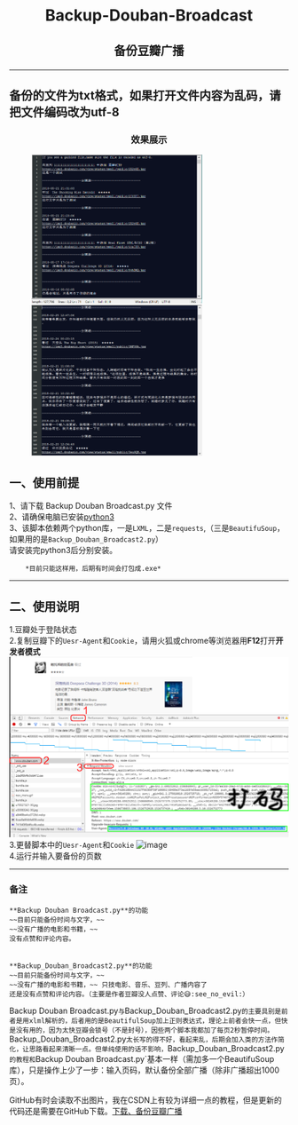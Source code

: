 # <p align = "center">Backup-Douban-Broadcast</P>
## <p align = "center">备份豆瓣广播</P>
------------------------------------------------------------------------------

**备份的文件为txt格式，如果打开文件内容为乱码，请把文件编码改为utf-8**
---------------------------------------------------------------------------

### <p align = "center">效果展示</P>
<figure class="half">
	<img src="/rd/douban2.png" width="308"/>
	<img src="/rd/douban2_1.png" width="308"/>
</figure>


## 一、使用前提<br>

1、请下载 Backup Douban Broadcast.py 文件<br>
2、请确保电脑已安装[python3](https://www.python.org/downloads/release/python-365/)<br>
3、该脚本依赖两个python库，一是`LXML`，二是`requests`,（三是`BeautifuSoup`，如果用的是`Backup_Douban_Broadcast2.py`）  
请安装完python3后分别安装。<br>

		*目前只能这样用，后期有时间会打包成.exe*  

	
---------------------------------------------------------------------------
## 二、使用说明<br>

1.豆瓣处于登陆状态<br>
2.复制豆瓣下的`Uesr-Agent`和`Cookie`，请用火狐或chrome等浏览器用**F12**打开**开发者模式** 
![获取cookie,Uesr-Agent](/rd/text.png)  
3.更替脚本中的`Uesr-Agent`和`Cookie`  ![image](https://github.com/yekingyan/Backup-Douban-Broadcast/blob/master/rd/replace.png)   
4.运行并输入要备份的页数



---------------------------------------------------------------------------
### 备注
	**Backup Douban Broadcast.py**的功能  
	~~目前只能备份时间与文字，~~  
	~~没有广播的电影和书籍，~~  
	没有点赞和评论内容。  


	**Backup_Douban_Broadcast2.py**的功能
	~~目前只能备份时间与文字，~~
	~~没有广播的电影和书籍，~~ 只技电影、音乐、豆列、广播内容了
	还是没有点赞和评论内容。（主要是作者豆瓣没人点赞、评论😅:see_no_evil:）


Backup Douban Broadcast.py`与`Backup_Douban_Broadcast2.py`的主要具别是前者是用xlml解析的，后者用的是BeautifulSoup加上正则表达式，理论上前者会快一点，但快是没有用的，因为太快豆瓣会锁号（不是封号），因些两个脚本我都加了每页2秒暂停时间。
`Backup_Douban_Broadcast2.py`太长写的得不好，看起来乱，后期会加入类的方法作简化，让思路看起来清晰一点。但单纯使用的话不影响，`Backup_Douban_Broadcast2.py`的教程和`Backup Douban Broadcast.py`基本一样（需加多一个BeautifuSoup库），只是操作上少了一步：输入页码，默认备份全部广播（除非广播超出1000页）。  
   
   GitHub有时会读取不出图片，我在CSDN上有较为详细一点的教程，但是更新的代码还是需要在GitHub下载。[下载、备份豆瓣广播 ](https://blog.csdn.net/weixin_42105977/article/details/80384101)